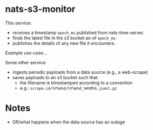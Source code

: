 # nats-s3-monitor

This service:
  - receives a timestamp `epoch_ms` published from nats-time-server.
  - finds the latest file in the s3 bucket as-of `epoch_ms`.
  - publishes the details of any new file it encounters.

_Example use-case..._

Some other service:
  - ingests periodic payloads from a data source (e.g., a web-scrape)
  - saves payloads to an s3 bucket such that:
    - the filename is timestamped according to a convention
    - e.g.: `scrape-id/%Y%m%d/%Y%m%d_%H%M%S.jsonl.gz`

# Notes

- DR/what happens when the data source has an outage
